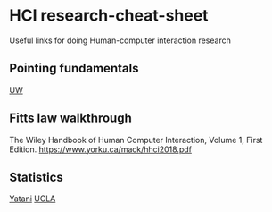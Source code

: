# HCI research-cheat-sheet
Useful links for doing Human-computer interaction research

## Pointing fundamentals
[UW ](https://faculty.washington.edu/ajko/books/user-interface-software-and-technology/pointing)

## Fitts law walkthrough
The Wiley Handbook of Human Computer Interaction, Volume 1, First Edition.
https://www.yorku.ca/mack/hhci2018.pdf

## Statistics

[Yatani](https://yatani.jp/teaching/doku.php?id=hcistats:start)
[UCLA](https://stats.oarc.ucla.edu/other/mult-pkg/whatstat/)



